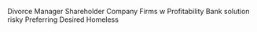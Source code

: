Divorce
Manager
Shareholder
Company
Firms
w
Profitability
Bank
solution
risky
Preferring
Desired
Homeless
